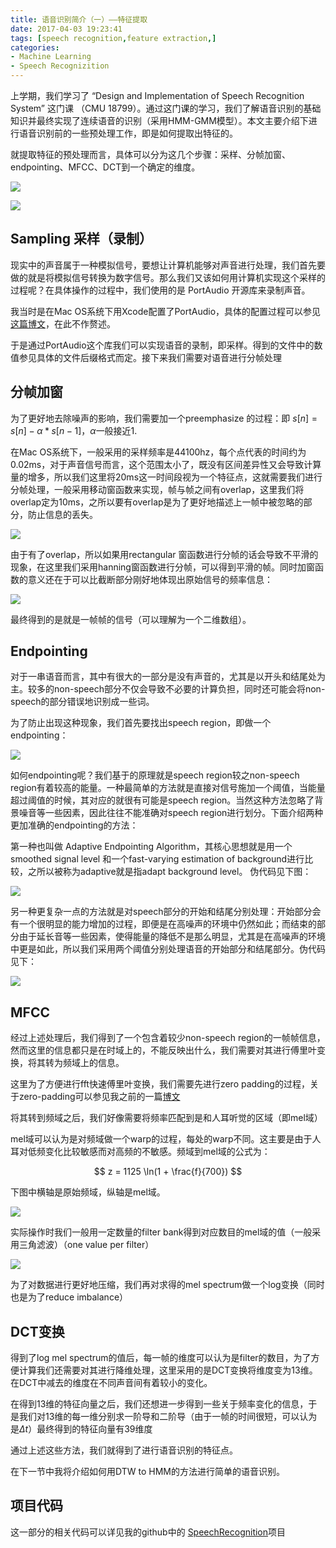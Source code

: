 ```yaml
---
title: 语音识别简介（一）——特征提取
date: 2017-04-03 19:23:41
tags: [speech recognition,feature extraction,]
categories: 
- Machine Learning
- Speech Recognizition
---
```


上学期，我们学习了 “Design and Implementation of Speech Recognition System” 这门课 （CMU 18799）。通过这门课的学习，我们了解语音识别的基础知识并最终实现了连续语音的识别（采用HMM-GMM模型）。本文主要介绍下进行语音识别前的一些预处理工作，即是如何提取出特征的。
<!-- more -->

就提取特征的预处理而言，具体可以分为这几个步骤：采样、分帧加窗、endpointing、MFCC、DCT到一个确定的维度。

![](https://oh1ulkf4j.qnssl.com/14912265291837.jpg)

![](https://oh1ulkf4j.qnssl.com/14912269630817.jpg)



## Sampling 采样（录制）
现实中的声音属于一种模拟信号，要想让计算机能够对声音进行处理，我们首先要做的就是将模拟信号转换为数字信号。那么我们又该如何用计算机实现这个采样的过程呢？在具体操作的过程中，我们使用的是 PortAudio 开源库来录制声音。

我当时是在Mac OS系统下用Xcode配置了PortAudio，具体的配置过程可以参见[这篇博文](http://blog.csdn.net/u013080641/article/details/44205049)，在此不作赘述。

于是通过PortAudio这个库我们可以实现语音的录制，即采样。得到的文件中的数值参见具体的文件后缀格式而定。接下来我们需要对语音进行分帧处理

## 分帧加窗
为了更好地去除噪声的影响，我们需要加一个preemphasize 的过程：即 $s[n] = s[n] - \alpha * s[n - 1]，\alpha$一般接近1.

在Mac OS系统下，一般采用的采样频率是44100hz，每个点代表的时间约为0.02ms，对于声音信号而言，这个范围太小了，既没有区间差异性又会导致计算量的增多，所以我们这里将20ms这一时间段视为一个特征点，这就需要我们进行分帧处理，一般采用移动窗函数来实现，帧与帧之间有overlap，这里我们将overlap定为10ms，之所以要有overlap是为了更好地描述上一帧中被忽略的部分，防止信息的丢失。

![](https://oh1ulkf4j.qnssl.com/14912238254847.jpg)

由于有了overlap，所以如果用rectangular 窗函数进行分帧的话会导致不平滑的现象，在这里我们采用hanning窗函数进行分帧，可以得到平滑的帧。同时加窗函数的意义还在于可以比截断部分刚好地体现出原始信号的频率信息：

![](https://oh1ulkf4j.qnssl.com/14912244314593.jpg)

最终得到的是就是一帧帧的信号（可以理解为一个二维数组）。


## Endpointing
对于一串语音而言，其中有很大的一部分是没有声音的，尤其是以开头和结尾处为主。较多的non-speech部分不仅会导致不必要的计算负担，同时还可能会将non-speech的部分错误地识别成一些词。

为了防止出现这种现象，我们首先要找出speech region，即做一个endpointing：

![](https://oh1ulkf4j.qnssl.com/14912215577966.jpg)

如何endpointing呢？我们基于的原理就是speech region较之non-speech region有着较高的能量。一种最简单的方法就是直接对信号施加一个阈值，当能量超过阈值的时候，其对应的就很有可能是speech region。当然这种方法忽略了背景噪音等一些因素，因此往往不能准确对speech region进行划分。下面介绍两种更加准确的endpointing的方法：

第一种也叫做 Adaptive Endpointing Algorithm，其核心思想就是用一个smoothed signal level 和一个fast-varying estimation of background进行比较，之所以被称为adaptive就是指adapt background level。 伪代码见下图：

![](https://oh1ulkf4j.qnssl.com/14912221962848.jpg)


另一种更复杂一点的方法就是对speech部分的开始和结尾分别处理：开始部分会有一个很明显的能力增加的过程，即便是在高噪声的环境中仍然如此；而结束的部分由于延长音等一些因素，使得能量的降低不是那么明显，尤其是在高噪声的环境中更是如此，所以我们采用两个阈值分别处理语音的开始部分和结尾部分。伪代码见下：

![](https://oh1ulkf4j.qnssl.com/14912230370183.jpg)


## MFCC
经过上述处理后，我们得到了一个包含着较少non-speech region的一帧帧信息，然而这里的信息都只是在时域上的，不能反映出什么，我们需要对其进行傅里叶变换，将其转为频域上的信息。

这里为了方便进行fft快速傅里叶变换，我们需要先进行zero padding的过程，关于zero-padding可以参见我之前的一篇[博文](http://tianyuh.com/2017/02/21/Zero-padding/)

将其转到频域之后，我们好像需要将频率匹配到是和人耳听觉的区域（即mel域）

mel域可以认为是对频域做一个warp的过程，每处的warp不同。这主要是由于人耳对低频变化比较敏感而对高频的不敏感。频域到mel域的公式为：

$$
z = 1125 \ln(1 + \frac{f}{700})
$$

下图中横轴是原始频域，纵轴是mel域。

![](https://oh1ulkf4j.qnssl.com/14912266519571.jpg)

实际操作时我们一般用一定数量的filter bank得到对应数目的mel域的值（一般采用三角滤波）（one value per filter）

![](https://oh1ulkf4j.qnssl.com/14912270108453.jpg)

为了对数据进行更好地压缩，我们再对求得的mel spectrum做一个log变换（同时也是为了reduce imbalance）

## DCT变换
得到了log mel spectrum的值后，每一帧的维度可以认为是filter的数目，为了方便计算我们还需要对其进行降维处理，这里采用的是DCT变换将维度变为13维。在DCT中减去的维度在不同声音间有着较小的变化。

在得到13维的特征向量之后，我们还想进一步得到一些关于频率变化的信息，于是我们对13维的每一维分别求一阶导和二阶导（由于一帧的时间很短，可以认为是$\Delta t$）最终得到的特征向量有39维度

通过上述这些方法，我们就得到了进行语音识别的特征点。

在下一节中我将介绍如何用DTW to HMM的方法进行简单的语音识别。


## 项目代码
这一部分的相关代码可以详见我的github中的 [SpeechRecognition](https://github.com/Htiango/SpeechRecognition)项目



